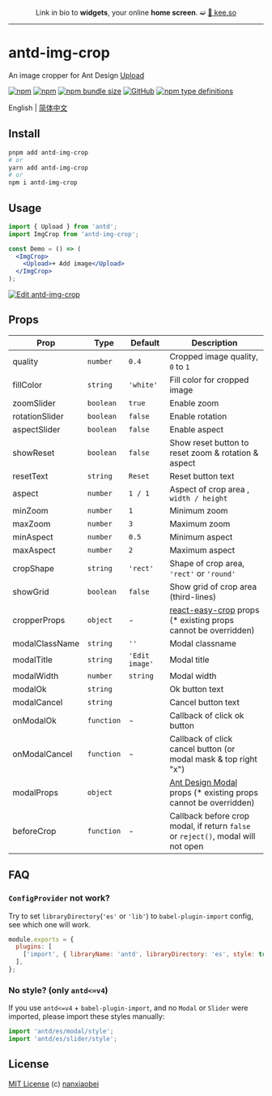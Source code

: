 <div align="center">

Link in bio to **widgets**,
your online **home screen**. ➫ [🔗 kee.so](https://kee.so/)

</div>

---

# antd-img-crop

An image cropper for Ant Design [Upload](https://ant.design/components/upload/)

[![npm](https://img.shields.io/npm/v/antd-img-crop.svg?style=flat-square)](https://www.npmjs.com/package/antd-img-crop)
[![npm](https://img.shields.io/npm/dt/antd-img-crop?style=flat-square)](https://www.npmtrends.com/antd-img-crop)
[![npm bundle size](https://img.shields.io/bundlephobia/minzip/antd-img-crop?style=flat-square)](https://bundlephobia.com/result?p=antd-img-crop)
[![GitHub](https://img.shields.io/github/license/nanxiaobei/antd-img-crop?style=flat-square)](https://github.com/nanxiaobei/antd-img-crop/blob/main/LICENSE)
[![npm type definitions](https://img.shields.io/npm/types/typescript?style=flat-square)](https://github.com/nanxiaobei/antd-img-crop/blob/main/src/types.ts)

English | [简体中文](./README.zh-CN.md)

## Install

```sh
pnpm add antd-img-crop
# or
yarn add antd-img-crop
# or
npm i antd-img-crop
```

## Usage

```jsx harmony
import { Upload } from 'antd';
import ImgCrop from 'antd-img-crop';

const Demo = () => (
  <ImgCrop>
    <Upload>+ Add image</Upload>
  </ImgCrop>
);
```

[![Edit antd-img-crop](https://codesandbox.io/static/img/play-codesandbox.svg)](https://codesandbox.io/p/sandbox/antd-img-crop-5x4j3r)

## Props

| Prop           | Type       | Default        | Description                                                                      |
| -------------- | ---------- | -------------- | -------------------------------------------------------------------------------- |
| quality        | `number`   | `0.4`          | Cropped image quality, `0` to `1`                                                |
| fillColor      | `string`   | `'white'`      | Fill color for cropped image                                                     |
| zoomSlider     | `boolean`  | `true`         | Enable zoom                                                                      |
| rotationSlider | `boolean`  | `false`        | Enable rotation                                                                  |
| aspectSlider   | `boolean`  | `false`        | Enable aspect                                                                    |
| showReset      | `boolean`  | `false`        | Show reset button to reset zoom & rotation & aspect                              |
| resetText      | `string`   | `Reset`        | Reset button text                                                                |
| aspect         | `number`   | `1 / 1`        | Aspect of crop area , `width / height`                                           |
| minZoom        | `number`   | `1`            | Minimum zoom                                                                     |
| maxZoom        | `number`   | `3`            | Maximum zoom                                                                     |
| minAspect      | `number`   | `0.5`          | Minimum aspect                                                                   |
| maxAspect      | `number`   | `2`            | Maximum aspect                                                                   |
| cropShape      | `string`   | `'rect'`       | Shape of crop area, `'rect'` or `'round'`                                        |
| showGrid       | `boolean`  | `false`        | Show grid of crop area (third-lines)                                             |
| cropperProps   | `object`   | -              | [react-easy-crop] props (\* existing props cannot be overridden)                 |
| modalClassName | `string`   | `''`           | Modal classname                                                                  |
| modalTitle     | `string`   | `'Edit image'` | Modal title                                                                      |
| modalWidth     | `number`   | `string`       | Modal width                                                                      |
| modalOk        | `string`   |                | Ok button text                                                                   |
| modalCancel    | `string`   |                | Cancel button text                                                               |
| onModalOk      | `function` | -              | Callback of click ok button                                                      |
| onModalCancel  | `function` | -              | Callback of click cancel button (or modal mask & top right "x")                  |
| modalProps     | `object`   |                | [Ant Design Modal] props (\* existing props cannot be overridden)                |
| beforeCrop     | `function` | -              | Callback before crop modal, if return `false` or `reject()`, modal will not open |

## FAQ

### `ConfigProvider` not work?

Try to set `libraryDirectory`(`'es'` or `'lib'`) to `babel-plugin-import` config, see which one will work.

```js
module.exports = {
  plugins: [
    ['import', { libraryName: 'antd', libraryDirectory: 'es', style: true }],
  ],
};
```

### No style? (only `antd<=v4`)

If you use `antd<=v4` + `babel-plugin-import`, and no `Modal` or `Slider` were imported, please import these styles manually:

```js
import 'antd/es/modal/style';
import 'antd/es/slider/style';
```

## License

[MIT License](https://github.com/nanxiaobei/antd-img-crop/blob/main/LICENSE) (c) [nanxiaobei](https://lee.so/)

[react-easy-crop]: https://github.com/ValentinH/react-easy-crop#props
[Ant Design Modal]: https://ant.design/components/modal#api
